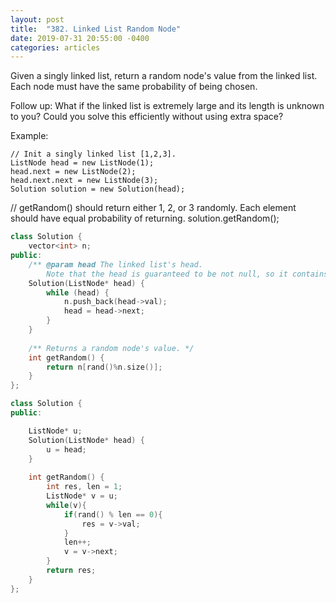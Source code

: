 ```yaml
---
layout: post
title:  "382. Linked List Random Node"
date: 2019-07-31 20:55:00 -0400
categories: articles
---
```


Given a singly linked list, return a random node's value from the linked list. Each node must have the same probability of being chosen.

Follow up:
What if the linked list is extremely large and its length is unknown to you? Could you solve this efficiently without using extra space?

Example:
```
// Init a singly linked list [1,2,3].
ListNode head = new ListNode(1);
head.next = new ListNode(2);
head.next.next = new ListNode(3);
Solution solution = new Solution(head);
```
// getRandom() should return either 1, 2, or 3 randomly. Each element should have equal probability of returning.
solution.getRandom();

```c++
class Solution {
    vector<int> n;
public:
    /** @param head The linked list's head.
        Note that the head is guaranteed to be not null, so it contains at least one node. */
    Solution(ListNode* head) {
        while (head) {
            n.push_back(head->val);
            head = head->next;
        }
    }
    
    /** Returns a random node's value. */
    int getRandom() {
        return n[rand()%n.size()];
    }
};
```
```c++
class Solution {
public:

    ListNode* u;
    Solution(ListNode* head) {
        u = head;
    }
    
    int getRandom() {
        int res, len = 1;
        ListNode* v = u;
        while(v){
            if(rand() % len == 0){
                res = v->val;
            }
            len++;
            v = v->next;
        }
        return res;
    }
};
```